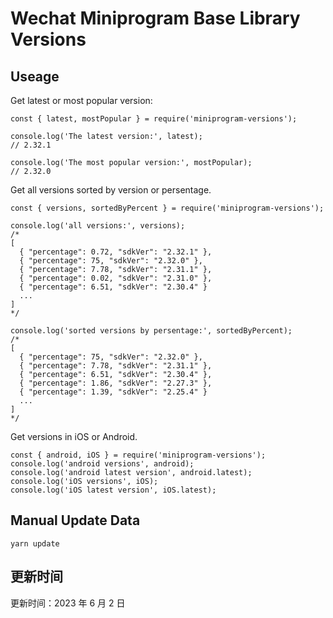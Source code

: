 
# Wechat Miniprogram Base Library Versions

## Useage

Get latest or most popular version:

```;
const { latest, mostPopular } = require('miniprogram-versions');

console.log('The latest version:', latest);
// 2.32.1

console.log('The most popular version:', mostPopular);
// 2.32.0

```

Get all versions sorted by version or persentage.

```
const { versions, sortedByPercent } = require('miniprogram-versions');

console.log('all versions:', versions);
/*
[
  { "percentage": 0.72, "sdkVer": "2.32.1" },
  { "percentage": 75, "sdkVer": "2.32.0" },
  { "percentage": 7.78, "sdkVer": "2.31.1" },
  { "percentage": 0.02, "sdkVer": "2.31.0" },
  { "percentage": 6.51, "sdkVer": "2.30.4" }
  ...
]
*/

console.log('sorted versions by persentage:', sortedByPercent);
/*
[
  { "percentage": 75, "sdkVer": "2.32.0" },
  { "percentage": 7.78, "sdkVer": "2.31.1" },
  { "percentage": 6.51, "sdkVer": "2.30.4" },
  { "percentage": 1.86, "sdkVer": "2.27.3" },
  { "percentage": 1.39, "sdkVer": "2.25.4" }
  ...
]
*/
```

Get versions in iOS or Android.

```
const { android, iOS } = require('miniprogram-versions');
console.log('android versions', android);
console.log('android latest version', android.latest);
console.log('iOS versions', iOS);
console.log('iOS latest version', iOS.latest);
```

## Manual Update Data

```
yarn update
```

## 更新时间

更新时间：2023 年 6 月 2 日
